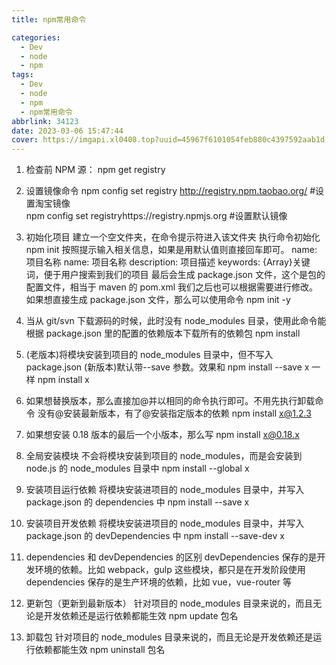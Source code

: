 ```yaml
---
title: npm常用命令

categories:
  - Dev
  - node
  - npm
tags:
  - Dev
  - node
  - npm
  - npm常用命令
abbrlink: 34123
date: 2023-03-06 15:47:44
cover: https://imgapi.xl0408.top?uuid=45967f6101054feb880c4397592aab1d
---
```


1. 检查前 NPM 源：
   npm get registry

2. 设置镜像命令
   npm config set registry http://registry.npm.taobao.org/ \#设置淘宝镜像  
   npm config set registryhttps://registry.npmjs.org \#设置默认镜像

3. 初始化项目
   建立一个空文件夹，在命令提示符进入该文件夹 执行命令初始化
   npm init
   按照提示输入相关信息，如果是用默认值则直接回车即可。
   name: 项目名称
   name: 项目名称
   description: 项目描述
   keywords: {Array}关键词，便于用户搜索到我们的项目
   最后会生成 package.json 文件，这个是包的配置文件，相当于 maven 的 pom.xml
   我们之后也可以根据需要进行修改。
   如果想直接生成 package.json 文件，那么可以使用命令
   npm init -y

4. 当从 git/svn 下载源码的时候，此时没有 node_modules 目录，使用此命令能根据 package.json 里的配置的依赖版本下载所有的依赖包
   npm install

5. (老版本)将模块安装到项目的 node_modules 目录中，但不写入 package.json
   (新版本)默认带--save 参数。效果和 npm install --save x 一样
   npm install x

6. 如果想替换版本，那么直接加@并以相同的命令执行即可。不用先执行卸载命令
   没有@安装最新版本，有了@安装指定版本的依赖
   npm install x@1.2.3

7. 如果想安装 0.18 版本的最后一个小版本，那么写
   npm install x@0.18.x

8. 全局安装模块
   不会将模块安装到项目的 node_modules，而是会安装到 node.js 的 node_modules 目录中
   npm install --global x

9. 安装项目运行依赖
   将模块安装进项目的 node_modules 目录中，并写入 package.json 的 dependencies 中
   npm install --save x

10. 安装项目开发依赖
    将模块安装进项目的 node_modules 目录中，并写入 package.json 的 devDependencies 中
    npm install --save-dev x

11. dependencies 和 devDependencies 的区别
    devDependencies 保存的是开发环境的依赖。比如 webpack，gulp 这些模块，都只是在开发阶段使用
    dependencies 保存的是生产环境的依赖，比如 vue，vue-router 等

12. 更新包（更新到最新版本）
    针对项目的 node_modules 目录来说的，而且无论是开发依赖还是运行依赖都能生效
    npm update 包名

13. 卸载包
    针对项目的 node_modules 目录来说的，而且无论是开发依赖还是运行依赖都能生效
    npm uninstall 包名
